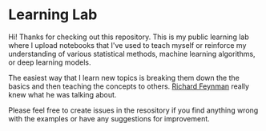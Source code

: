 # Learning Lab
Hi! Thanks for checking out this repository. This is my public learning lab where I upload notebooks that I've used to teach myself or reinforce my understanding of various statistical methods, machine learning algorithms, or deep learning models.

The easiest way that I learn new topics is breaking them down the the basics and then teaching the concepts to others. [Richard Feynman](https://www.colorado.edu/artssciences-advising/resource-library/life-skills/the-feynman-technique-in-academic-coaching) really knew what he was talking about.

Please feel free to create issues in the resository if you find anything wrong with the examples or have any suggestions for improvement.
